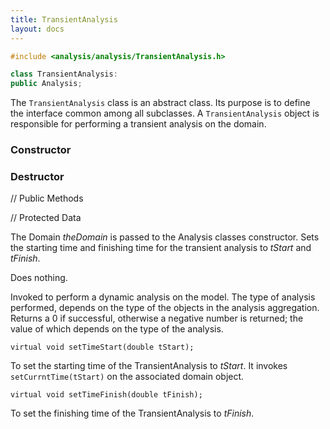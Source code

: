 ```yaml
---
title: TransientAnalysis 
layout: docs
---
```


```cpp
#include <analysis/analysis/TransientAnalysis.h>

class TransientAnalysis:
public Analysis;
```

The `TransientAnalysis` class is an abstract class. Its purpose is to
define the interface common among all subclasses. A `TransientAnalysis`
object is responsible for performing a transient analysis on the
domain.

### Constructor

### Destructor


// Public Methods



// Protected Data



The Domain *theDomain* is passed to the Analysis classes constructor.
Sets the starting time and finishing time for the transient analysis to
*tStart* and *tFinish*.


Does nothing.


Invoked to perform a dynamic analysis on the model. The type of analysis
performed, depends on the type of the objects in the analysis
aggregation. Returns a $0$ if successful, otherwise a negative number is
returned; the value of which depends on the type of the analysis.

```{.cpp}
virtual void setTimeStart(double tStart);
```

To set the starting time of the TransientAnalysis to *tStart*. It
invokes `setCurrntTime(tStart)` on the associated domain object.

```{.cpp}
virtual void setTimeFinish(double tFinish);
```

To set the finishing time of the TransientAnalysis to *tFinish*.

